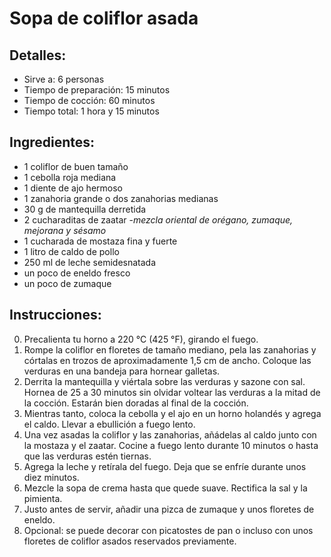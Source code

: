 # Sopa de coliflor asada

## Detalles:
* Sirve a: 6 personas
* Tiempo de preparación: 15 minutos
* Tiempo de cocción: 60 minutos
* Tiempo total: 1 hora y 15 minutos

## Ingredientes:
* 1 coliflor de buen tamaño
* 1 cebolla roja mediana
* 1 diente de ajo hermoso
* 1 zanahoria grande o dos zanahorias medianas
* 30 g de mantequilla derretida
* 2 cucharaditas de zaatar -*mezcla oriental de orégano, zumaque, mejorana y sésamo*
* 1 cucharada de mostaza fina y fuerte
* 1 litro de caldo de pollo
* 250 ml de leche semidesnatada
* un poco de eneldo fresco
* un poco de zumaque

## Instrucciones:
0. Precalienta tu horno a 220 °C (425 °F), girando el fuego.
1. Rompe la coliflor en floretes de tamaño mediano, pela las zanahorias y córtalas en trozos de aproximadamente 1,5 cm de ancho. Coloque las verduras en una bandeja para hornear galletas.
2. Derrita la mantequilla y viértala sobre las verduras y sazone con sal. Hornea de 25 a 30 minutos sin olvidar voltear las verduras a la mitad de la cocción. Estarán bien doradas al final de la cocción.
3. Mientras tanto, coloca la cebolla y el ajo en un horno holandés y agrega el caldo. Llevar a ebullición a fuego lento.
4. Una vez asadas la coliflor y las zanahorias, añádelas al caldo junto con la mostaza y el zaatar. Cocine a fuego lento durante 10 minutos o hasta que las verduras estén tiernas.
5. Agrega la leche y retírala del fuego. Deja que se enfríe durante unos diez minutos.
6. Mezcle la sopa de crema hasta que quede suave. Rectifica la sal y la pimienta.
7. Justo antes de servir, añadir una pizca de zumaque y unos floretes de eneldo.
8. Opcional: se puede decorar con picatostes de pan o incluso con unos floretes de coliflor asados reservados previamente.
